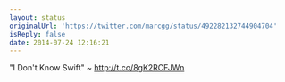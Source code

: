 ```yaml
---
layout: status
originalUrl: 'https://twitter.com/marcgg/status/492282132744904704'
isReply: false
date: 2014-07-24 12:16:21
---
```


"I Don't Know Swift" ~ http://t.co/8gK2RCFJWn
